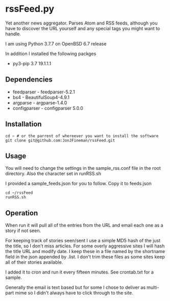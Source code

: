 # rssFeed.py

Yet another news aggregator. Parses Atom and RSS feeds, although you
have to discover the URL yourself and any special tags you might want to
handle.

I am using Python 3.7.7 on OpenBSD 6.7 release

In addition I installed the following packges

* py3-pip 3.7 19.1.1.1


## Dependencies

* feedparser - feedparser-5.2.1
* bs4 - BeautifulSoup4-4.9.1
* argparse - argparse-1.4.0
* configparser - configparser 5.0.0


## Installation

	cd ~ # or the parrent of whereever you want to install the software
	git clone git@github.com:JonJFineman/rssFeed.git


## Usage

You will need to change the settings in the sample_rss.conf file in the root
directory. Also the character set in runRSS.sh

I provided a sample_feeds.json for you to follow. Copy it to feeds.json

	cd ~/rssFeed
	runRSS.sh


## Operation

When run it will pull all of the entries from the URL and email each one as a
story if not seen.

For keeping track of stories seen/sent I use a simple MD5 hash of the just the
title, so I don't miss articles. For some overly aggressive sites I will hash
the title URL and modify date. I keep these in a file named by the shortname
field in the json appended by .list. I don't trim these files as some sites
keep all of their stories available.

I added it to cron and run it every fifteen minutes. See crontab.txt for a sample.

Generally the email is text based but for some I chose to deliver as multi-part
mime so I didn't always have to click through to the site.
